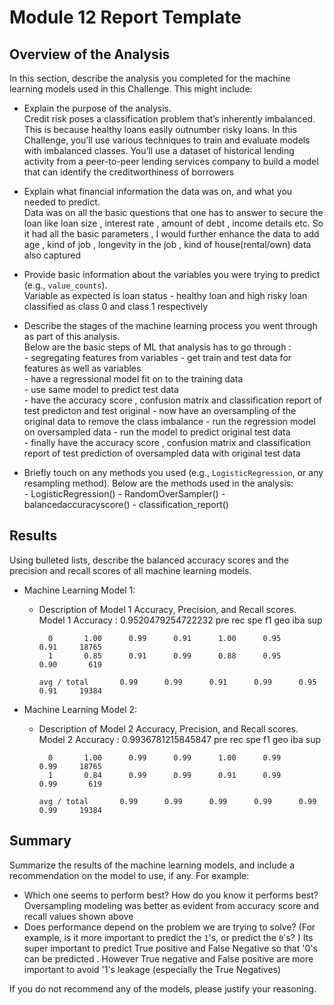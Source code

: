 # Module 12 Report Template

## Overview of the Analysis

In this section, describe the analysis you completed for the machine learning models used in this Challenge. This might include:

* Explain the purpose of the analysis.  
      Credit risk poses a classification problem that’s inherently imbalanced. This is because healthy loans easily outnumber risky loans. In this Challenge, you’ll use various techniques to train and evaluate models with imbalanced classes. You’ll use a dataset of historical lending activity from a peer-to-peer lending services company to build a model that can identify the creditworthiness of borrowers  
* Explain what financial information the data was on, and what you needed to predict.  
      Data was on all the basic questions that one has to answer to secure the loan like loan size , interest rate , amount of debt , income details etc. So it had all the basic parameters , I would further enhance the data to add age , kind of job , longevity in the job , kind of house(rental/own) data also captured  
* Provide basic information about the variables you were trying to predict (e.g., `value_counts`).  
      Variable as expected is loan status - healthy loan and high risky loan classified as class 0 and class 1 respectively  
* Describe the stages of the machine learning process you went through as part of this analysis.  
      Below are the basic steps of ML that analysis has to go through :  
      - segregating features from variables
      - get train and test data for features as well as variables  
      - have a regressional model fit on to the training data  
      - use same model to predict test data  
      - have the accuracy score , confusion matrix and classification report of test predicton and test original
      - now have an oversampling of the original data to remove the class imbalance
      - run the regression model on oversampled data 
      - run the model to predict original test data  
      - finally have the accuracy score , confusion matrix and classification report of test prediction of oversampled data with original test data

* Briefly touch on any methods you used (e.g., `LogisticRegression`, or any resampling method).
      Below are the methods used in the analysis:  
          - LogisticRegression()
          - RandomOverSampler()
          - balancedaccuracyscore()
          - classification_report()

         

## Results

Using bulleted lists, describe the balanced accuracy scores and the precision and recall scores of all machine learning models.

* Machine Learning Model 1:
  * Description of Model 1 Accuracy, Precision, and Recall scores.
    Model 1 Accuracy : 0.9520479254722232
                  pre       rec       spe        f1       geo       iba       sup

          0       1.00      0.99      0.91      1.00      0.95      0.91     18765
          1       0.85      0.91      0.99      0.88      0.95      0.90       619

        avg / total       0.99      0.99      0.91      0.99      0.95      0.91     19384


* Machine Learning Model 2:
  * Description of Model 2 Accuracy, Precision, and Recall scores.
    Model 2 Accuracy : 0.9936781215845847
                  pre       rec       spe        f1       geo       iba       sup

          0       1.00      0.99      0.99      1.00      0.99      0.99     18765
          1       0.84      0.99      0.99      0.91      0.99      0.99       619

        avg / total       0.99      0.99      0.99      0.99      0.99      0.99     19384

## Summary

Summarize the results of the machine learning models, and include a recommendation on the model to use, if any. For example:
* Which one seems to perform best? How do you know it performs best?  
  Oversampling modeling was better as evident from accuracy score and recall values shown above
* Does performance depend on the problem we are trying to solve? (For example, is it more important to predict the `1`'s, or predict the `0`'s? )
  Its super important to predict True positive and False Negative so that '0's can be predicted . However True negative and False positive are more important to avoid '1's leakage  (especially the True Negatives)

If you do not recommend any of the models, please justify your reasoning.
